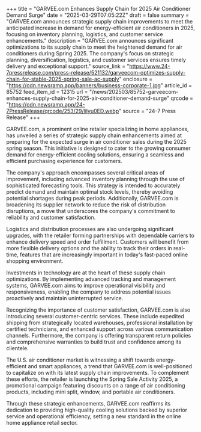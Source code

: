 +++
title = "GARVEE.com Enhances Supply Chain for 2025 Air Conditioner Demand Surge"
date = "2025-03-29T07:05:22Z"
draft = false
summary = "GARVEE.com announces strategic supply chain improvements to meet the anticipated increase in demand for energy-efficient air conditioners in 2025, focusing on inventory planning, logistics, and customer service enhancements."
description = "GARVEE.com announces significant optimizations to its supply chain to meet the heightened demand for air conditioners during Spring 2025. The company's focus on strategic planning, diversification, logistics, and customer services ensures timely delivery and exceptional support."
source_link = "https://www.24-7pressrelease.com/press-release/521132/garveecom-optimizes-supply-chain-for-stable-2025-spring-sale-ac-supply"
enclosure = "https://cdn.newsramp.app/banners/business-corporate-1.jpg"
article_id = 85752
feed_item_id = 12315
url = "/news/202503/85752-garveecom-enhances-supply-chain-for-2025-air-conditioner-demand-surge"
qrcode = "https://cdn.newsramp.app/24-7PressRelease/qrcode/253/29/lilyu0ED.webp"
source = "24-7 Press Release"
+++

<p>GARVEE.com, a prominent online retailer specializing in home appliances, has unveiled a series of strategic supply chain enhancements aimed at preparing for the expected surge in air conditioner sales during the 2025 spring season. This initiative is designed to cater to the growing consumer demand for energy-efficient cooling solutions, ensuring a seamless and efficient purchasing experience for customers.</p><p>The company's approach encompasses several critical areas of improvement, including advanced inventory planning through the use of sophisticated forecasting tools. This strategy is intended to accurately predict demand and maintain optimal stock levels, thereby avoiding potential shortages during peak periods. Additionally, GARVEE.com is broadening its supplier network to reduce the risk of distribution disruptions, a move that underscores the company's commitment to reliability and customer satisfaction.</p><p>Logistics and distribution processes are also undergoing significant upgrades, with the retailer forming partnerships with dependable carriers to enhance delivery speed and order fulfillment. Customers will benefit from more flexible delivery options and the ability to track their orders in real-time, features that are increasingly important in today's fast-paced online shopping environment.</p><p>Investments in technology are at the heart of these supply chain optimizations. By implementing advanced tracking and management systems, GARVEE.com aims to improve operational visibility and responsiveness, enabling the company to address potential issues proactively and maintain uninterrupted service.</p><p>Recognizing the importance of customer satisfaction, GARVEE.com is also introducing several customer-centric services. These include expedited shipping from strategically located warehouses, professional installation by certified technicians, and enhanced support across various communication channels. Furthermore, the company is offering transparent return policies and comprehensive warranties to build trust and confidence among its clientele.</p><p>The U.S. air conditioner market is witnessing a shift towards energy-efficient and smart appliances, a trend that GARVEE.com is well-positioned to capitalize on with its latest supply chain improvements. To complement these efforts, the retailer is launching the Spring Sale Activity 2025, a promotional campaign featuring discounts on a range of air conditioning products, including mini split, window, and portable air conditioners.</p><p>Through these strategic enhancements, GARVEE.com reaffirms its dedication to providing high-quality cooling solutions backed by superior service and operational efficiency, setting a new standard in the online home appliance retail sector.</p>